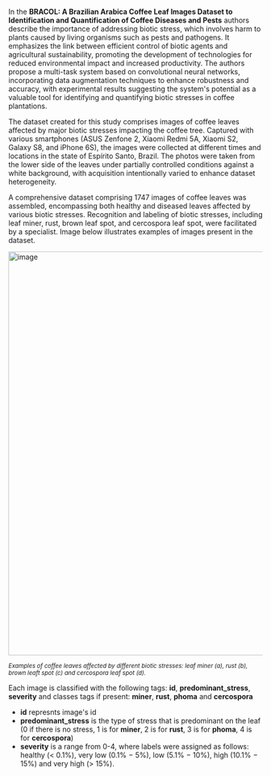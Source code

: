 In the **BRACOL: A Brazilian Arabica Coffee Leaf Images Dataset to Identification and Quantification of Coffee Diseases and Pests** authors describe the importance of addressing biotic stress, which involves harm to plants caused by living organisms such as pests and pathogens. It emphasizes the link between efficient control of biotic agents and agricultural sustainability, promoting the development of technologies for reduced environmental impact and increased productivity. The authors propose a multi-task system based on convolutional neural networks, incorporating data augmentation techniques to enhance robustness and accuracy, with experimental results suggesting the system's potential as a valuable tool for identifying and quantifying biotic stresses in coffee plantations.

The dataset created for this study comprises images of coffee leaves affected by major biotic stresses impacting the coffee tree. Captured with various smartphones (ASUS Zenfone 2, Xiaomi Redmi 5A, Xiaomi S2, Galaxy S8, and iPhone 6S), the images were collected at different times and locations in the state of Espírito Santo, Brazil. The photos were taken from the lower side of the leaves under partially controlled conditions against a white background, with acquisition intentionally varied to enhance dataset heterogeneity.

A comprehensive dataset comprising 1747 images of coffee leaves was assembled, encompassing both healthy and diseased leaves affected by various biotic stresses. Recognition and labeling of biotic stresses, including leaf miner, rust, brown leaf spot, and cercospora leaf spot, were facilitated by a specialist. Image below illustrates examples of images present in the dataset.

<img src="https://github.com/dataset-ninja/bracol/assets/115161827/20aa6f77-8f76-4416-891f-f51e6193b7df" alt="image" width="800">

<span style="font-size: smaller; font-style: italic;">Examples of coffee leaves affected by different biotic stresses: leaf miner (a), rust (b), brown leaft spot (c) and cercospora leaf
spot (d).</span>

Each image is classified with the following tags: **id**, **predominant_stress**, **severity** and classes tags if present: **miner**, **rust**, **phoma** and **cercospora**

- **id** represnts image's id
- **predominant_stress** is the type of stress that is predominant on the leaf (0 if there is no stress, 1 is for **miner**, 2 is for **rust**, 3 is for **phoma**, 4 is for **cercospora**)
- **severity** is a range from 0-4, where labels were assigned as follows: healthy (< 0.1%), very low (0.1% − 5%), low (5.1% − 10%), high (10.1% − 15%) and very high (> 15%).
